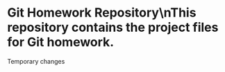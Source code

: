 # Git Homework Repository\nThis repository contains the project files for Git homework.
Temporary changes
